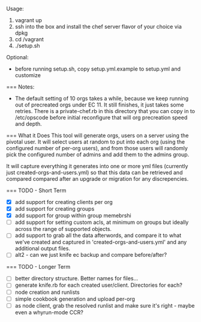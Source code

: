 
Usage:

1. vagrant up
2. ssh into the box and install the chef server flavor
   of your choice via dpkg
3. cd /vagrant
4. ./setup.sh

Optional:

- before running setup.sh, copy setup.yml.example to setup.yml and customize

=== Notes:

- The default setting of 10 orgs takes a while, because we keep running
  out of precreated orgs under EC 11.  It still finishes, it just takes
  some retries. There is a private-chef.rb in this directory that you
  can copy in to /etc/opscode before initial reconfigure that will
  org precreation speed and depth.

=== What it Does
This tool will generate orgs, users on a server using the pivotal user.
It will select users at random to put into each org (using the
configured number of per-org users), and from those users will randomly
pick the configured number of admins and add them to the admins group.

It will capture everything it generates into one or more yml files
(currently just created-orgs-and-users.yml) so that this data can be
retrieved and compared compared after an upgrade or migration for any discrepencies.

=== TODO - Short Term
- [x] add support for creating clients per org
- [x] add support for creating groups
- [x] add support for group within group memebrshi
- [ ] add support for setting custom acls, at minimum on groups but
      ideally across the range of supported objects.
- [ ] add support to grab all the data afterwords, and compare it to
      what we've created and captured in 'created-orgs-and-users.yml' and
      any additional output files.
- [ ] alt2 - can we just knife ec backup and compare before/after?

=== TODO - Longer Term
- [ ] better directory structure. Better names for files...
- [ ] generate knife.rb for each created user/client. Directories for
  each?
- [ ] node creation and runlists
- [ ] simple cookbook generation and upload per-org
- [ ] as node client, grab the resolved runlist and make sure it's right
      - maybe even a whyrun-mode CCR?
